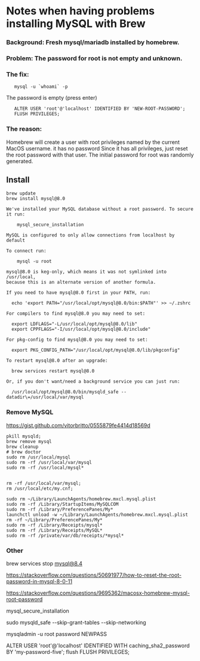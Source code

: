 # Notes when having problems installing MySQL with Brew

### Background: Fresh mysql/mariadb installed by homebrew.

### Problem: The password for root is not empty and unknown.

### The fix:
```
   mysql -u `whoami` -p
```   
The password is empty (press enter)
```
   ALTER USER 'root'@'localhost' IDENTIFIED BY 'NEW-ROOT-PASSWORD';
   FLUSH PRIVILEGES;
```

### The reason:

Homebrew will create a user with root privileges named by the current MacOS username.
it has no password
Since it has all privileges, just reset the root password with that user.
The initial password for root was randomly generated.



## Install
```
brew update
brew install mysql@8.0
```
```
We've installed your MySQL database without a root password. To secure it run:

    mysql_secure_installation

MySQL is configured to only allow connections from localhost by default

To connect run:

    mysql -u root

mysql@8.0 is keg-only, which means it was not symlinked into /usr/local,
because this is an alternate version of another formula.

If you need to have mysql@8.0 first in your PATH, run:

  echo 'export PATH="/usr/local/opt/mysql@8.0/bin:$PATH"' >> ~/.zshrc

For compilers to find mysql@8.0 you may need to set:

  export LDFLAGS="-L/usr/local/opt/mysql@8.0/lib"
  export CPPFLAGS="-I/usr/local/opt/mysql@8.0/include"

For pkg-config to find mysql@8.0 you may need to set:

  export PKG_CONFIG_PATH="/usr/local/opt/mysql@8.0/lib/pkgconfig"

To restart mysql@8.0 after an upgrade:

  brew services restart mysql@8.0

Or, if you don't want/need a background service you can just run:

  /usr/local/opt/mysql@8.0/bin/mysqld_safe --datadir\=/usr/local/var/mysql
```

### Remove MySQL
https://gist.github.com/vitorbritto/0555879fe4414d18569d
```
pkill mysqld;
brew remove mysql
brew cleanup
# brew doctor
sudo rm /usr/local/mysql
sudo rm -rf /usr/local/var/mysql
sudo rm -rf /usr/local/mysql*


rm -rf /usr/local/var/mysql;
rm /usr/local/etc/my.cnf;

sudo rm ~/Library/LaunchAgents/homebrew.mxcl.mysql.plist
sudo rm -rf /Library/StartupItems/MySQLCOM
sudo rm -rf /Library/PreferencePanes/My*
launchctl unload -w ~/Library/LaunchAgents/homebrew.mxcl.mysql.plist
rm -rf ~/Library/PreferencePanes/My*
sudo rm -rf /Library/Receipts/mysql*
sudo rm -rf /Library/Receipts/MySQL*
sudo rm -rf /private/var/db/receipts/*mysql*
```


### Other

brew services stop mysql@8.4


https://stackoverflow.com/questions/50691977/how-to-reset-the-root-password-in-mysql-8-0-11

https://stackoverflow.com/questions/9695362/macosx-homebrew-mysql-root-password

mysql_secure_installation

sudo mysqld_safe --skip-grant-tables --skip-networking

mysqladmin -u root password NEWPASS



ALTER USER 'root'@'localhost' IDENTIFIED WITH caching_sha2_password BY 'my-password-five';
flush  FLUSH PRIVILEGES;





